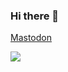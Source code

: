 ### Hi there 👋

<!--
**dgrammatiko/dgrammatiko** is a ✨ _special_ ✨ repository because its `README.md` (this file) appears on your GitHub profile.

Here are some ideas to get you started:

- 🔭 I’m currently working on ...
- 🌱 I’m currently learning ...
- 👯 I’m looking to collaborate on ...
- 🤔 I’m looking for help with ...
- 💬 Ask me about ...
- 📫 How to reach me: ...
- 😄 Pronouns: ...
- ⚡ Fun fact: ...
-->

<a rel="me" href="https://social.dgrammatiko.dev/@dgrammatiko">Mastodon</a>

![](https://api.githubtrends.io/user/svg/dgrammatiko/repos?time_range=one_year&group=other&loc_metric=changed&theme=dark)
